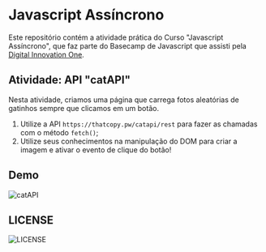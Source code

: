 # Javascript Assíncrono

Este repositório contém a atividade prática do Curso "Javascript Assíncrono", que faz parte do Basecamp de Javascript que assisti pela [Digital Innovation One](https://digitalinnovation.one/).

## Atividade: API "catAPI"

Nesta atividade, criamos uma página que carrega fotos aleatórias de gatinhos sempre que clicamos em um botão.

1. Utilize a API `https://thatcopy.pw/catapi/rest` para fazer as chamadas com o método `fetch()`;
2. Utilize seus conhecimentos na manipulação do DOM para criar a imagem e ativar o evento de clique do botão!

## Demo

![catAPI](./api-cats.gif)

## LICENSE

![LICENSE](https://github.com/stebsnusch/basecamp-javascript/blob/main/javascript-assincrono/LICENSE)